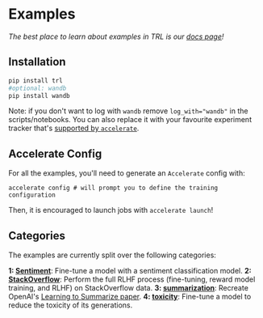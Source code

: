 # Examples

_The best place to learn about examples in TRL is our [docs page](https://huggingface.co/docs/trl/index)!_

## Installation

```bash
pip install trl
#optional: wandb
pip install wandb
```
Note: if you don't want to log with `wandb` remove `log_with="wandb"` in the scripts/notebooks. 
You can also replace it with your favourite experiment tracker that's [supported by `accelerate`](https://huggingface.co/docs/accelerate/usage_guides/tracking).

## Accelerate Config
For all the examples, you'll need to generate an `Accelerate` config with:

```shell
accelerate config # will prompt you to define the training configuration
```

Then, it is encouraged to launch jobs with `accelerate launch`!

## Categories
The examples are currently split over the following categories:

**1: [Sentiment](https://github.com/lvwerra/trl/tree/main/examples/sentiment)**: Fine-tune a model with a sentiment classification model.
**2: [StackOverflow](https://github.com/lvwerra/trl/tree/main/examples/stack_llama)**: Perform the full RLHF process (fine-tuning, reward model training, and RLHF) on StackOverflow data.
**3: [summarization](https://github.com/lvwerra/trl/tree/main/examples/summarization)**: Recreate OpenAI's [Learning to Summarize paper](https://proceedings.neurips.cc/paper/2020/file/1f89885d556929e98d3ef9b86448f951-Paper.pdf).
**4: [toxicity](https://github.com/lvwerra/trl/tree/main/examples/toxicity)**: Fine-tune a model to reduce the toxicity of its generations.
